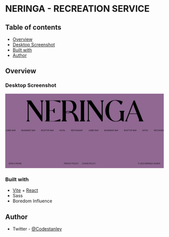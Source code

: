 # NERINGA - RECREATION SERVICE

## Table of contents

- [Overview](#overview)
- [Desktop Screenshot](#desktop-screenshot)
- [Built with](#built-with)
- [Author](#author)

## Overview

### Desktop Screenshot

![desktop-preview](./public/Screenshot/neringa-desktop-ss.jpg)

### Built with

- [Vite](https://vitejs.dev/) + [React](https://react.dev/)
- Sass
- Boredom Influence

## Author

- Twitter - [@Codestanley](https://www.twitter.com/codestanley)
